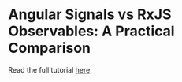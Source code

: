 # Angular Signals vs RxJS Observables: A Practical Comparison

Read the full tutorial [here](https://www.djamware.com/post/68941a3bdc39375fe804f0b3/angular-signals-vs-rxjs-observables-a-practical-comparison).
